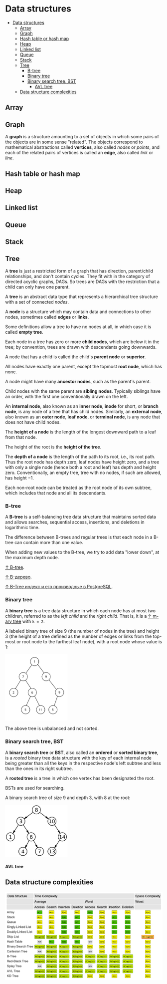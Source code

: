 # Data structures

- [Data structures](#data-structures)
  - [Array](#array)
  - [Graph](#graph)
  - [Hash table or hash map](#hash-table-or-hash-map)
  - [Heap](#heap)
  - [Linked list](#linked-list)
  - [Queue](#queue)
  - [Stack](#stack)
  - [Tree](#tree)
    - [B-tree](#b-tree)
    - [Binary tree](#binary-tree)
    - [Binary search tree, BST](#binary-search-tree-bst)
      - [AVL tree](#avl-tree)
  - [Data structure complexities](#data-structure-complexities)

## Array

## Graph

A **graph** is a structure amounting to a set of objects in which some pairs of the objects are in some sense "related". The objects correspond to mathematical abstractions called **vertices**, also called _nodes_ or _points_, and each of the related pairs of vertices is called an **edge**, also called _link_ or _line_.

## Hash table or hash map

## Heap

## Linked list

## Queue

## Stack

## Tree

A **tree** is just a restricted form of a graph that has direction, parent/child relationships, and don't contain cycles. They fit with in the category of directed acyclic graphs, DAGs. So trees are DAGs with the restriction that a child can only have one parent.

A **tree** is an abstract data type that represents a hierarchical tree structure with a set of connected _nodes_.

A **node** is a structure which may contain data and connections to other nodes, sometimes called **edges** or **links**.

Some definitions allow a tree to have no nodes at all, in which case it is called **empty tree**.

Each node in a tree has zero or more **child nodes**, which are below it in the tree; by convention, trees are drawn with descendants going downwards.

A node that has a child is called the child's **parent node** or **superior**.

All nodes have exactly one parent, except the topmost **root node**, which has none.

A node might have many **ancestor nodes**, such as the parent's parent.

Child nodes with the same parent are **sibling nodes**. Typically siblings have an order, with the first one conventionally drawn on the left.

An **internal node**, also known as an **inner node**, **inode** for short, or **branch node**, is any node of a tree that has child nodes. Similarly, an **external node**, also known as an **outer node**, **leaf node**, or **terminal node**, is any node that does not have child nodes.

The **height of a node** is the length of the longest downward path to a leaf from that node.

The height of the root is the **height of the tree**.

The **depth of a node** is the length of the path to its root, i.e., its root path. Thus the root node has depth zero, leaf nodes have height zero, and a tree with only a single node (hence both a root and leaf) has depth and height zero. Conventionally, an empty tree, tree with no nodes, if such are allowed, has height −1.

Each non-root node can be treated as the root node of its own subtree, which includes that node and all its descendants.

### B-tree

A **B-tree** is a self-balancing tree data structure that maintains sorted data and allows searches, sequential access, insertions, and deletions in logarithmic time.

The difference between B-trees and regular trees is that each node in a B-tree can contain more than one value.

When adding new values to the B-tree, we try to add data "lower down", at the maximum depth node.

[↑ B-tree](https://en.wikipedia.org/wiki/B-tree).

[↑ B-дерево](https://www.youtube.com/watch?v=WXXetwePSRk).

[↑ B-Tree индекс и его производные в PostgreSQL](https://habr.com/ru/companies/quadcode/articles/696498/).

### Binary tree

A **binary tree** is a tree data structure in which each node has at most two children, referred to as the _left child_ and the _right child_. That is, it is a [↑ m-ary tree](https://en.wikipedia.org/wiki/M-ary_tree) with `k = 2`.

A labeled binary tree of size 9 (the number of nodes in the tree) and height 3 (the height of a tree defined as the number of edges or links from the top-most or root node to the farthest leaf node), with a root node whose value is 1:

<img src="binary-tree.svg" width="200px" alt="Binary tree"/>

The above tree is unbalanced and not sorted.

### Binary search tree, BST

A **binary search tree** or **BST**, also called an **ordered** or **sorted binary tree**, is a _rooted_ binary tree data structure with the key of each internal node being greater than all the keys in the respective node's left subtree and less than the ones in its right subtree.

A **rooted tree** is a tree in which one vertex has been designated the root.

BSTs are used for searching.

A binary search tree of size 9 and depth 3, with 8 at the root:

<img src="binary-search-tree.png" width="200px" alt="Binary search tree"/>

#### AVL tree

## Data structure complexities

<img src="data-structure-complexities.png" width="850px" alt="Data structure complexities table">
